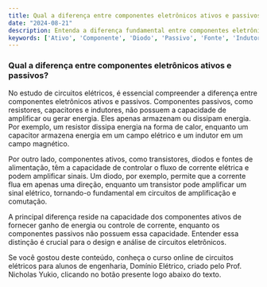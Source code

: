 ```yaml
---
title: Qual a diferença entre componentes eletrônicos ativos e passivos?
date: "2024-08-21"
description: Entenda a diferença fundamental entre componentes eletrônicos ativos e passivos no contexto de circuitos elétricos.
keywords: ['Ativo', 'Componente', 'Diodo', 'Passivo', 'Fonte', 'Indutor', 'Transformador']
---
```


### Qual a diferença entre componentes eletrônicos ativos e passivos?

No estudo de circuitos elétricos, é essencial compreender a diferença entre componentes eletrônicos ativos e passivos. Componentes passivos, como resistores, capacitores e indutores, não possuem a capacidade de amplificar ou gerar energia. Eles apenas armazenam ou dissipam energia. Por exemplo, um resistor dissipa energia na forma de calor, enquanto um capacitor armazena energia em um campo elétrico e um indutor em um campo magnético.

Por outro lado, componentes ativos, como transistores, diodos e fontes de alimentação, têm a capacidade de controlar o fluxo de corrente elétrica e podem amplificar sinais. Um diodo, por exemplo, permite que a corrente flua em apenas uma direção, enquanto um transistor pode amplificar um sinal elétrico, tornando-o fundamental em circuitos de amplificação e comutação.

A principal diferença reside na capacidade dos componentes ativos de fornecer ganho de energia ou controle de corrente, enquanto os componentes passivos não possuem essa capacidade. Entender essa distinção é crucial para o design e análise de circuitos eletrônicos.

Se você gostou deste conteúdo, conheça o curso online de circuitos elétricos para alunos de engenharia, Domínio Elétrico, criado pelo Prof. Nicholas Yukio, clicando no botão presente logo abaixo do texto.